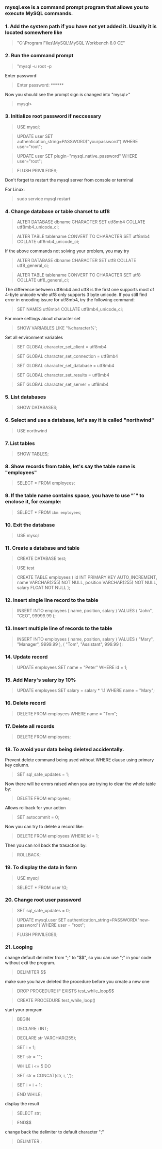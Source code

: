 ### mysql.exe is a command prompt program that allows you to execute MySQL commands.

### 1. Add the system path if you have not yet added it. Usually it is located somewhere like 
> "C:\Program Files\MySQL\MySQL Workbench 8.0 CE\"

### 2. Run the command prompt
> "mysql -u root -p

Enter password
> Enter password: ******

Now you should see the prompt sign is changed into "mysql>"
> mysql>

### 3. Initialize root password if neccessary
> USE mysql;

> UPDATE user SET authentication_string=PASSWORD("yourpassword") WHERE user="root";

> UPDATE user SET plugin="mysql_native_password" WHERE user="root";

> FLUSH PRIVILEGES;

Don't forget to restart the mysql server from console or terminal

For Linux:
> sudo service mysql restart

### 4. Change database or table charset to utf8
> ALTER DATABASE dbname CHARACTER SET utf8mb4 COLLATE utf8mb4_unicode_ci;

> ALTER TABLE tablename CONVERT TO CHARACTER SET utf8mb4 COLLATE utf8mb4_unicode_ci;

If the above commands not solving your problem, you may try
> ALTER DATABASE dbname CHARACTER SET utf8 COLLATE utf8_general_ci;

> ALTER TABLE tablename CONVERT TO CHARACTER SET utf8 COLLATE utf8_general_ci;

The difference between utf8mb4 and utf8 is the first one supports most of 4-byte unicode while utf8 only supports 3 byte unicode. If you still find error in encoding issure for utf8mb4, try the following command:

> SET NAMES utf8mb4 COLLATE utf8mb4_unicode_ci;

For more settings about character set
> SHOW VARIABLES LIKE '%character%';

Set all environment variables
> SET GLOBAL character_set_client = utf8mb4

> SET GLOBAL character_set_connection = utf8mb4

> SET GLOBAL character_set_database = utf8mb4

> SET GLOBAL character_set_results = utf8mb4

> SET GLOBAL character_set_server = utf8mb4

### 5. List databases
> SHOW DATABASES;

### 6. Select and use a database, let's say it is called "northwind"
> USE northwind

### 7. List tables
> SHOW TABLES;

### 8. Show records from table, let's say the table name is "employees"
> SELECT * FROM employees;

### 9. If the table name contains space, you have to use "`" to enclose it, for example:
> SELECT * FROM `ibm employees`;

### 10. Exit the database
> USE mysql

### 11. Create a database and table
> CREATE DATABASE test;

> USE test

> CREATE TABLE employees (
>   id INT PRIMARY KEY AUTO_INCREMENT, 
>   name VARCHAR(255) NOT NULL, 
>   position VARCHAR(255) NOT NULL, 
>   salary FLOAT NOT NULL
> );

### 12. Insert single line record to the table
> INSERT INTO employees (
>   name, position, salary
> ) 
> VALUES (
>   "John", "CEO", 99999.99
> );

### 13. Insert multiple line of records to the table

> INSERT INTO employees (
>   name, position, salary
> ) 
> VALUES (
>   "Mary", "Manager", 9999.99
> ), (
>   "Tom", "Assistant", 999.99
> );

### 14. Update record
> UPDATE employees SET name = "Peter" WHERE id = 1;

### 15. Add Mary's salary by 10%
> UPDATE employees SET salary = salary * 1.1 WHERE name = "Mary";

### 16. Delete record
> DELETE FROM employees WHERE name = "Tom";

### 17. Delete all records
> DELETE FROM employees;

### 18. To avoid your data being deleted accidentally.

Prevent delete command being used without WHERE clause using primary key column.
> SET sql_safe_updates = 1;

Now there will be errors raised when you are trying to clear the whole table by:
> DELETE FROM employees;

Allows rollback for your action
> SET autocommit = 0;

Now you can try to delete a record like:
> DELETE FROM employees WHERE id = 1;

Then you can roll back the trasaction by:
> ROLLBACK;

### 19. To display the data in form
> USE mysql

> SELECT * FROM user \G;

### 20. Change root user password
> SET sql_safe_updates = 0;

> UPDATE mysql.user SET authentication_string=PASSWORD("new-password") WHERE user = "root";

> FLUSH PRIVILEGES;

### 21. Looping

change default delimiter from ";" to "$$", so you can use ";" in your code without exit the program.
> DELIMITER $$

make sure you have deleted the procedure before you create a new one
> DROP PROCEDURE IF EXISTS test_while_loop$$

> CREATE PROCEDURE test_while_loop()

start your program
> BEGIN

> DECLARE i INT;

> DECLARE str VARCHAR(255);

> SET i = 1;

> SET str = "";

> WHILE i <= 5 DO

> SET str = CONCAT(str, i, ',');

> SET i = i + 1;

> END WHILE;

display the result
> SELECT str;

> END$$

change back the delimiter to default character ";"
> DELIMITER ;
